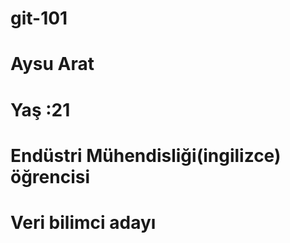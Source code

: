 # git-101
# Aysu Arat 
# Yaş :21 
# Endüstri Mühendisliği(ingilizce) öğrencisi
# Veri bilimci adayı 
